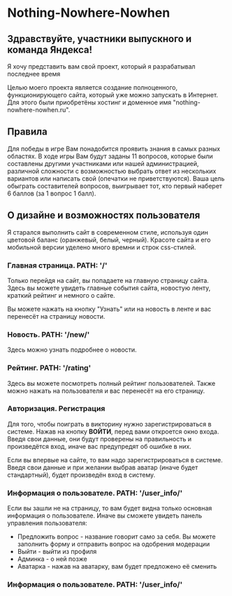 # Nothing-Nowhere-Nowhen

<h2>Здравствуйте, участники выпускного и команда Яндекса!</h2>

<p>Я хочу представить вам свой проект, который я разрабатывал последнее время</p>

Целью моего проекта является создание полноценного, функционирующего сайта, который уже можно запускать в Интернет.
Для этого были приобретёны хостинг и доменное имя "nothing-nowhere-nowhen.ru".

<h2>Правила</h2>
Для победы в игре Вам понадобится проявить знания в самых разных областях.
В ходе игры Вам будут заданы 11 вопросов, которые были составлены другими участниками или нашей администрацией, различной сложности с возможностью
выбрать ответ из нескольких вариантов или написать свой (опечатки не приветствуются). Ваша цель обыграть составителей вопросов, выигрывает тот, кто первый наберет 6 баллов (за 1 вопрос 1 балл).

<h2>О дизайне и возможностях пользователя</h2>

Я старался выполнить сайт в современном стиле, используя один цветовой баланс (оранжевый, белый, черный).
Красоте сайта и его мобильной версии уделено много времни и строк css-стилей.

<h3>Главная страница. PATH: '/' </h3>

Только перейдя на сайт, вы попадаете на главную страницу сайта. 
Здесь вы можете увидеть главные события сайта, новостую ленту, краткий рейтинг и немного о сайте.

Вы можете нажать на кнопку "Узнать" или на новость в ленте и вас перенесёт на страницу новости.

<h3>Новость. PATH: '/new/<int:id_>'</h3>

Здесь можно узнать подробнее о новости.

<h3>Рейтинг. PATH: '/rating' </h3>

Здесь вы можете посмотреть полный рейтинг пользователей. 
Также можно нажать на пользователя и вас перенесёт на его страницу.

<h3>Авторизация. Регистрация</h3>

Для того, чтобы поиграть в викторину нужно зарегистрироваться в системе.
Нажав на кнопку <strong>ВОЙТИ</strong>, перед вами откроется окно входа. 
Введя свои данные, они будут проверены на правильность и произведётся вход, иначе вас предупредят об ошибке в них.

Если вы впервые на сайте, то вам надо зарегистрироваться в системе. 
Введя свои данные и при желании выбрав аватар (иначе будет стандартный), будет произведён вход в систему.

<h3>Информация о пользователе. PATH: '/user_info/<userNickname>' </h3>

Если вы зашли не на страницу, то вам будет видна только основная информация о пользователе.
Иначе вы сможете увидеть панель управления пользователя:
 <ul>
     <li>Предложить вопрос - название говорит само за себя. 
Вы можете заполнить форму и отправить вопрос на одобрения модерации</li>
     <li>Выйти - выйти из профиля</li>
     <li>Админка - о ней позже</li>
     <li>Аватарка - нажав на аватарку, вам будет предложено её сменить</li>
 </ul>
 
 <h3>Информация о пользователе. PATH: '/user_info/<userNickname>' </h3>
